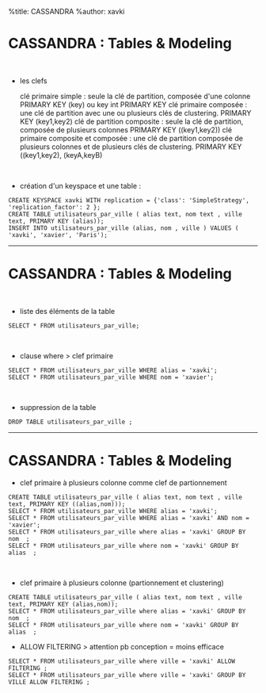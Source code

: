 %title: CASSANDRA
%author: xavki


# CASSANDRA : Tables & Modeling


<br>



* les clefs

    clé primaire simple : seule la clé de partition, composée d'une colonne
      PRIMARY KEY (key) ou  key int PRIMARY KEY
    clé primaire composée : une clé de partition avec une ou plusieurs clés de clustering.
      PRIMARY KEY (key1,key2)
    clé de partition composite : seule la clé de partition, composée de plusieurs colonnes
      PRIMARY KEY ((key1,key2))
    clé primaire composite et composée : une clé de partition composée de plusieurs colonnes et de plusieurs clés de clustering.
       PRIMARY KEY ((key1,key2), (keyA,keyB)

<br>


* création d'un keyspace et une table :

```
CREATE KEYSPACE xavki WITH replication = {'class': 'SimpleStrategy', 'replication_factor': 2 };
CREATE TABLE utilisateurs_par_ville ( alias text, nom text , ville text, PRIMARY KEY (alias));
INSERT INTO utilisateurs_par_ville (alias, nom , ville ) VALUES ( 'xavki', 'xavier', 'Paris');
```

--------------------------------------------------------------------------------------------------

# CASSANDRA : Tables & Modeling


<br>


* liste des éléments de la table

```
SELECT * FROM utilisateurs_par_ville;
```

<br>


* clause where > clef primaire

```
SELECT * FROM utilisateurs_par_ville WHERE alias = 'xavki';
SELECT * FROM utilisateurs_par_ville WHERE nom = 'xavier';
```

<br>


* suppression de la table

```
DROP TABLE utilisateurs_par_ville ;
```


--------------------------------------------------------------------------------------------------

# CASSANDRA : Tables & Modeling



* clef primaire à plusieurs colonne comme clef de partionnement

```
CREATE TABLE utilisateurs_par_ville ( alias text, nom text , ville text, PRIMARY KEY ((alias,nom)));
SELECT * FROM utilisateurs_par_ville WHERE alias = 'xavki';
SELECT * FROM utilisateurs_par_ville WHERE alias = 'xavki' AND nom = 'xavier';
SELECT * FROM utilisateurs_par_ville where alias = 'xavki' GROUP BY nom  ;
SELECT * FROM utilisateurs_par_ville where nom = 'xavki' GROUP BY alias  ;
```

<br>


* clef primaire à plusieurs colonne (partionnement et clustering)

```
CREATE TABLE utilisateurs_par_ville ( alias text, nom text , ville text, PRIMARY KEY (alias,nom));
SELECT * FROM utilisateurs_par_ville where alias = 'xavki' GROUP BY nom  ;
SELECT * FROM utilisateurs_par_ville where nom = 'xavki' GROUP BY alias  ;
```

* ALLOW FILTERING > attention pb conception = moins efficace

```
SELECT * FROM utilisateurs_par_ville where ville = 'xavki' ALLOW FILTERING ;
SELECT * FROM utilisateurs_par_ville where ville = 'xavki' GROUP BY VILLE ALLOW FILTERING ;
```
